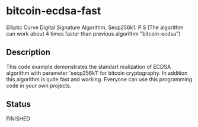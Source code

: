 # bitcoin-ecdsa-fast
Elliptic Curve Digital Signature Algorithm, Secp256k1.
P.S (The algorithm can work about 4 times faster than previous algorithm "bitcoin-ecdsa")

## Description
This code example demonstrates the standart realization of ECDSA algorithm with parameter 'secp256k1' for bitcoin cryptography. In addition this algorithm is quite fast and working. Everyone can use this programming code in your own projects.

## Status
FINISHED
